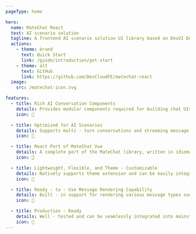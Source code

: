 ```yaml
---
pageType: home

hero:
  name: MateChat React
  text: AI scenario solution
  tagline: A frontend AI scenario solution UI library based on DevUI Design
  actions:
    - theme: brand
      text: Quick Start
      link: /guide/introduction/get-start
    - theme: alt
      text: GitHub
      link: https://github.com/DevCloudFE/matechat-react
  image:
    src: /matechat-icon.svg

features:
  - title: Rich AI Conversation Components
    details: Provides modular components required for building chat UIs, such as bubbles, avatars, lists, input boxes, etc., all supporting property settings.
    icon: 💬

  - title: Optimized for AI Scenarios
    details: Supports multi - turn conversations and streaming message display, suitable for scenarios such as AI assistants, intelligent robots, and Agents.
    icon: 🤖

  - title: React Port of MateChat Vue
    details: A complete port of the MateChat library, written in idiomatic TSX and TypeScript to ensure a consistent experience across different technology stacks.
    icon: 🔁

  - title: Lightweight, Flexible, and Theme - Customizable
    details: Natively supports theme extension and can be easily integrated into any design system without additional overhead.
    icon: 🎨

  - title: Ready - to - Use Message Rendering Capability
    details: Built - in support for rendering various message types such as text, code, and system prompts with a clear structure.
    icon: 🧩

  - title: Production - Ready
    details: Well - tested and can be seamlessly integrated into mainstream React applications such as Next.js and Vite.
    icon: 🚀
---
```

